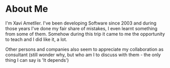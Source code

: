 # About Me
I'm Xavi Ametller. I've been developing Software since 2003 and during those years I've done my fair share of mistakes, I even learnt something from some of them. Somehow during this trip it came to me the opportunity to teach and I did like it, a lot.

Other persons and companies also seem to appreciate my collaboration as consultant (still wonder why, but who am I to discuss with them - the only thing I can say is 'It depends')
